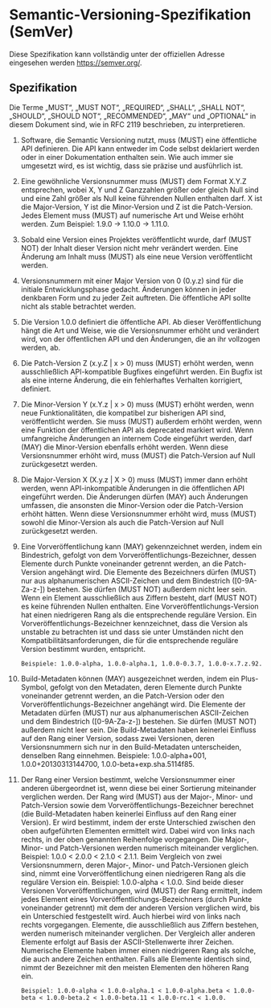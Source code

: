 # Semantic-Versioning-Spezifikation (SemVer)
Diese Spezifikation kann vollständig unter der offiziellen Adresse eingesehen werden https://semver.org/.

## Spezifikation
Die Terme „MUST“, „MUST NOT“, „REQUIRED“, „SHALL“, „SHALL NOT“, „SHOULD“, „SHOULD NOT“, „RECOMMENDED“, „MAY“ und „OPTIONAL“ in diesem Dokument sind, wie in RFC 2119 beschrieben, zu interpretieren.

1. Software, die Semantic Versioning nutzt, muss (MUST) eine öffentliche API definieren. Die API kann entweder im Code selbst deklariert werden oder in einer Dokumentation enthalten sein. Wie auch immer sie umgesetzt wird, es ist wichtig, dass sie präzise und ausführlich ist.
1. Eine gewöhnliche Versionsnummer muss (MUST) dem Format X.Y.Z entsprechen, wobei X, Y und Z Ganzzahlen größer oder gleich Null sind und eine Zahl größer als Null keine führenden Nullen enthalten darf. X ist die Major-Version, Y ist die Minor-Version und Z ist die Patch-Version. Jedes Element muss (MUST) auf numerische Art und Weise erhöht werden. Zum Beispiel: 1.9.0 -> 1.10.0 -> 1.11.0.
1. Sobald eine Version eines Projektes veröffentlicht wurde, darf (MUST NOT) der Inhalt dieser Version nicht mehr verändert werden. Eine Änderung am Inhalt muss (MUST) als eine neue Version veröffentlicht werden.
1. Versionsnummern mit einer Major Version von 0 (0.y.z) sind für die initiale Entwicklungsphase gedacht. Änderungen können in jeder denkbaren Form und zu jeder Zeit auftreten. Die öffentliche API sollte nicht als stable betrachtet werden.
1. Die Version 1.0.0 definiert die öffentliche API. Ab dieser Veröffentlichung hängt die Art und Weise, wie die Versionsnummer erhöht und verändert wird, von der öffentlichen API und den Änderungen, die an ihr vollzogen werden, ab.
1. Die Patch-Version Z (x.y.Z | x > 0) muss (MUST) erhöht werden, wenn ausschließlich API-kompatible Bugfixes eingeführt werden. Ein Bugfix ist als eine interne Änderung, die ein fehlerhaftes Verhalten korrigiert, definiert.
1. Die Minor-Version Y (x.Y.z | x > 0) muss (MUST) erhöht werden, wenn neue Funktionalitäten, die kompatibel zur bisherigen API sind, veröffentlicht werden. Sie muss (MUST) außerdem erhöht werden, wenn eine Funktion der öffentlichen API als deprecated markiert wird. Wenn umfangreiche Änderungen an internem Code eingeführt werden, darf (MAY) die Minor-Version ebenfalls erhöht werden. Wenn diese Versionsnummer erhöht wird, muss (MUST) die Patch-Version auf Null zurückgesetzt werden.
1. Die Major-Version X (X.y.z | X > 0) muss (MUST) immer dann erhöht werden, wenn API-inkompatible Änderungen in die öffentlichen API eingeführt werden. Die Änderungen dürfen (MAY) auch Änderungen umfassen, die ansonsten die Minor-Version oder die Patch-Version erhöht hätten. Wenn diese Versionsnummer erhöht wird, muss (MUST) sowohl die Minor-Version als auch die Patch-Version auf Null zurückgesetzt werden.
1. Eine Vorveröffentlichung kann (MAY) gekennzeichnet werden, indem ein Bindestrich, gefolgt von dem Vorveröffentlichungs-Bezeichner, dessen Elemente durch Punkte voneinander getrennt werden, an die Patch-Version angehängt wird. Die Elemente des Bezeichners dürfen (MUST) nur aus alphanumerischen ASCII-Zeichen und dem Bindestrich ([0-9A-Za-z-]) bestehen. Sie dürfen (MUST NOT) außerdem nicht leer sein. Wenn ein Element ausschließlich aus Ziffern besteht, darf (MUST NOT) es keine führenden Nullen enthalten. Eine Vorveröffentlichungs-Version hat einen niedrigeren Rang als die entsprechende reguläre Version. Ein Vorveröffentlichungs-Bezeichner kennzeichnet, dass die Version als unstable zu betrachten ist und dass sie unter Umständen nicht den Kompatibilitätsanforderungen, die für die entsprechende reguläre Version bestimmt wurden, entspricht.

    ```Beispiele: 1.0.0-alpha, 1.0.0-alpha.1, 1.0.0-0.3.7, 1.0.0-x.7.z.92.```

1. Build-Metadaten können (MAY) ausgezeichnet werden, indem ein Plus-Symbol, gefolgt von den Metadaten, deren Elemente durch Punkte voneinander getrennt werden, an die Patch-Version oder den Vorveröffentlichungs-Bezeichner angehängt wird. Die Elemente der Metadaten dürfen (MUST) nur aus alphanumerischen ASCII-Zeichen und dem Bindestrich ([0-9A-Za-z-]) bestehen. Sie dürfen (MUST NOT) außerdem nicht leer sein. Die Build-Metadaten haben keinerlei Einfluss auf den Rang einer Version, sodass zwei Versionen, deren Versionsnummern sich nur in den Build-Metadaten unterscheiden, denselben Rang einnehmen. Beispiele: 1.0.0-alpha+001, 1.0.0+20130313144700, 1.0.0-beta+exp.sha.5114f85.
1. Der Rang einer Version bestimmt, welche Versionsnummer einer anderen übergeordnet ist, wenn diese bei einer Sortierung miteinander verglichen werden. Der Rang wird (MUST) aus der Major-, Minor- und Patch-Version sowie dem Vorveröffentlichungs-Bezeichner berechnet (die Build-Metadaten haben keinerlei Einfluss auf den Rang einer Version). Er wird bestimmt, indem der erste Unterschied zwischen den oben aufgeführten Elementen ermittelt wird. Dabei wird von links nach rechts, in der oben genannten Reihenfolge vorgegangen. Die Major-, Minor- und Patch-Versionen werden numerisch miteinander verglichen. Beispiel: 1.0.0 < 2.0.0 < 2.1.0 < 2.1.1. Beim Vergleich von zwei Versionsnummern, deren Major-, Minor- und Patch-Versionen gleich sind, nimmt eine Vorveröffentlichung einen niedrigeren Rang als die reguläre Version ein. Beispiel: 1.0.0-alpha < 1.0.0. Sind beide dieser Versionen Vorveröffentlichungen, wird (MUST) der Rang ermittelt, indem jedes Element eines Vorveröffentlichungs-Bezeichners (durch Punkte voneinander getrennt) mit dem der anderen Version verglichen wird, bis ein Unterschied festgestellt wird. Auch hierbei wird von links nach rechts vorgegangen. Elemente, die ausschließlich aus Ziffern bestehen, werden numerisch miteinander verglichen. Der Vergleich aller anderen Elemente erfolgt auf Basis der ASCII-Stellenwerte ihrer Zeichen. Numerische Elemente haben immer einen niedrigeren Rang als solche, die auch andere Zeichen enthalten. Falls alle Elemente identisch sind, nimmt der Bezeichner mit den meisten Elementen den höheren Rang ein.

    ```Beispiel: 1.0.0-alpha < 1.0.0-alpha.1 < 1.0.0-alpha.beta < 1.0.0-beta < 1.0.0-beta.2 < 1.0.0-beta.11 < 1.0.0-rc.1 < 1.0.0.```
